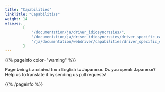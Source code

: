 ```yaml
---
title: "Capabilities"
linkTitle: "Capabilities"
weight: 14
aliases:
        [
            "/documentation/ja/driver_idiosyncrasies/",
            "/documentation/ja/driver_idiosyncrasies/driver_specific_capabilities/",
            "/ja/documentation/webdriver/capabilities/driver_specific_capabilities/"
        ]
---
```


{{% pageinfo color="warning" %}}
<p class="lead">
   <i class="fas fa-language display-4"></i> 
   Page being translated from 
   English to Japanese. Do you speak Japanese? Help us to translate
   it by sending us pull requests!
</p>
{{% /pageinfo %}}
